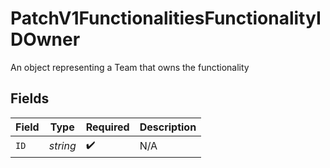 # PatchV1FunctionalitiesFunctionalityIDOwner

An object representing a Team that owns the functionality


## Fields

| Field              | Type               | Required           | Description        |
| ------------------ | ------------------ | ------------------ | ------------------ |
| `ID`               | *string*           | :heavy_check_mark: | N/A                |